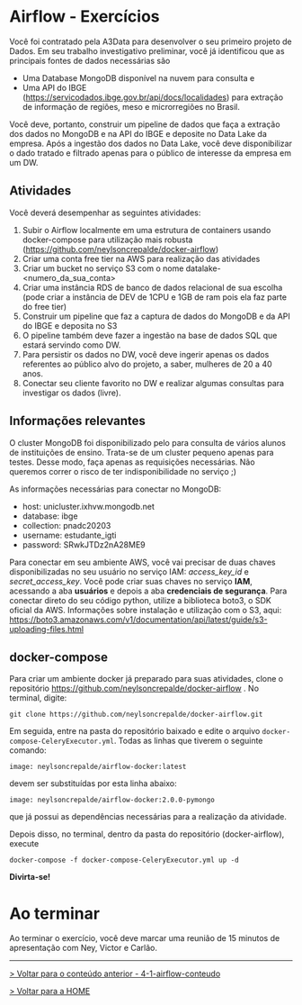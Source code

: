 # Airflow - Exercícios

Você foi contratado pela A3Data para desenvolver o seu primeiro projeto de Dados. Em seu trabalho investigativo preliminar, você já identificou que as principais fontes de dados necessárias são

- Uma Database MongoDB disponível na nuvem para consulta e
- Uma API do IBGE (https://servicodados.ibge.gov.br/api/docs/localidades) para extração de informação de regiões, meso e microrregiões no Brasil.


Você deve, portanto, construir um pipeline de dados que faça a extração dos dados no MongoDB e na API do IBGE e deposite no Data Lake da empresa. Após a ingestão dos dados no Data Lake, você deve disponibilizar o dado tratado e filtrado apenas para o público de interesse da empresa em um DW. 

## Atividades

Você deverá desempenhar as seguintes atividades:

1) Subir o Airflow localmente em uma estrutura de containers usando docker-compose para utilização mais robusta (https://github.com/neylsoncrepalde/docker-airflow)
2) Criar uma conta free tier na AWS para realização das atividades
3) Criar um bucket no serviço S3 com o nome datalake-<numero_da_sua_conta>
4) Criar uma instância RDS de banco de dados relacional de sua escolha (pode criar a instância de DEV de 1CPU e 1GB de ram pois ela faz parte do free tier)
5) Construir um pipeline que faz a captura de dados do MongoDB e da API do IBGE e deposita no S3
6) O pipeline também deve fazer a ingestão na base de dados SQL que estará servindo como DW.
7) Para persistir os dados no DW, você deve ingerir apenas os dados referentes ao público alvo do projeto, a saber, mulheres de 20 a 40 anos.
8) Conectar seu cliente favorito no DW e realizar algumas consultas para investigar os dados (livre).

## Informações relevantes

O cluster MongoDB foi disponibilizado pelo para consulta de vários alunos de instituições de ensino. Trata-se de um cluster pequeno apenas para testes. Desse modo, faça apenas as requisições necessárias. Não queremos correr o risco de ter indisponibilidade no serviço ;)

As informações necessárias para conectar no MongoDB:

- host: unicluster.ixhvw.mongodb.net
- database: ibge
- collection: pnadc20203 
- username: estudante_igti
- password: SRwkJTDz2nA28ME9

Para conectar em seu ambiente AWS, você vai precisar de duas chaves disponibilizadas no seu usuário no serviço IAM: *access_key_id* e *secret_access_key*. Você pode criar suas chaves no serviço **IAM**, acessando a aba **usuários** e depois a aba **credenciais de segurança**. Para conectar direto do seu código python, utilize a biblioteca boto3, o SDK oficial da AWS. Informações sobre instalação e utilização com o S3, aqui: https://boto3.amazonaws.com/v1/documentation/api/latest/guide/s3-uploading-files.html

## docker-compose

Para criar um ambiente docker já preparado para suas atividades, clone o repositório https://github.com/neylsoncrepalde/docker-airflow . No terminal, digite:

	git clone https://github.com/neylsoncrepalde/docker-airflow.git

Em seguida, entre na pasta do repositório baixado e edite o arquivo `docker-compose-CeleryExecutor.yml`. Todas as linhas que tiverem o seguinte comando:

	image: neylsoncrepalde/airflow-docker:latest

devem ser substituídas por esta linha abaixo:
	
    image: neylsoncrepalde/airflow-docker:2.0.0-pymongo

que já possui as dependências necessárias para a realização da atividade.

Depois disso, no terminal, dentro da pasta do repositório (docker-airflow), execute

	docker-compose -f docker-compose-CeleryExecutor.yml up -d

**Divirta-se!**


# Ao terminar

Ao terminar o exercício, você deve marcar uma reunião de 15 minutos de apresentação com Ney, Victor e Carlão.

---

[> Voltar para o conteúdo anterior - 4-1-airflow-conteudo](4-1-airflow-conteudo.md)

[> Voltar para a HOME](../README.md)
